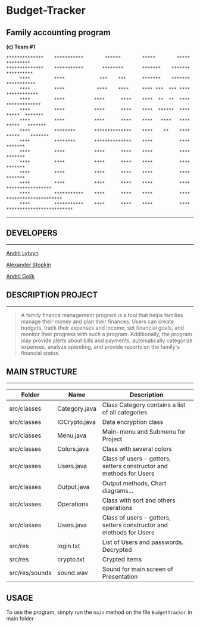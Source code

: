 # Budget-Tracker

## Family accounting program
**(c) Team #1**

    **************    ***********        ******        *****        *****                       *********
    **************    ***********       ********       *******    *******                      **********
         ****         ****             ***    ***      *******    *******                     ***********
         ****         ****            ****    ****     **** ***  *** ****                    ************
         ****         ****           ****      ****    ****  **  **  ****                   *************
         ****         ****           ****      ****    ****  ******  ****                  *****  *******
         ****         ****           ****      ****    ****   ****   ****                 *****   *******
         ****         ********       **************    ****    **    ****                *****    *******
         ****         ********       **************    ****          ****                         *******
         ****         ****           ****      ****    ****          ****                         *******
         ****         ****           ****      ****    ****          ****                         *******
         ****         ****           ****      ****    ****          ****                         *******
         ****         ****           ****      ****    ****          ****                    *****************
         ****         ***********    ****      ****    ****          ****                  *********************
         ****         ***********    ****      ****    ****          ****                *************************

_____________________

## DEVELOPERS
_____________________


[Andrii Lytvyn](https://github.com/Andrii-Lytvyn) 

[Alexander Stopkin](https://github.com/StopkinOlexandr)

[Andrii Golik](https://github.com/GolikAndrii)


## DESCRIPTION PROJECT
_____________________

>A family finance management program is a tool that helps families manage their money and plan their finances. Users can create budgets, track their expenses and income, set financial goals, and monitor their progress with such a program. Additionally, the program may provide alerts about bills and payments, automatically categorize expenses, analyze spending, and provide reports on the family's financial status.

## MAIN STRUCTURE
_____________________

 Folder          | Name          | Description
-----------------|---------------|-----------
src/classes      | Category.java | Class Category сontains a list of all categories
src/classes      | IOCrypto.java | Data encryption class                     
src/classes      | Menu.java     | Main-menu and Submenu for Project
src/classes      | Colors.java   | Class with several colors 
src/classes      | Users.java    | Class of users - getters, setters constructor and methods for Users
src/classes      | Output.java   | Output methods, Chart diagrams...               
src/classes      | Operations    | Class with sort and others operations
src/classes      | Users.java    | Class of users - getters, setters constructor and methods for Users
src/res          | login.txt     | List of Users and passwords. Decrypted
src/res          | crypto.txt    | Crypted items
src/res/sounds   | sound.wav     | Sound for main screen of Presentation

## USAGE

To use the program, simply run the `main` method on the file `BudgetTracker` in main folder
